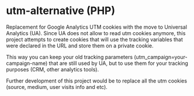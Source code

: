 utm-alternative (PHP)
=====================

Replacement for Google Analytics UTM cookies with the move to Universal Analytics (UA). Since UA does not allow to read utm cookies anymore, this project attempts to create cookies that will use the tracking variables that were declared in the URL and store them on a private cookie.

This way you can keep your old tracking parameters (utm_campaign=your-campaign-name) that are still used by UA, but to use them for your tracking purposes (CRM, other analytics tools). 

Further development of this project would be to replace all the utm cookies (source, medium, user visits info and etc).
